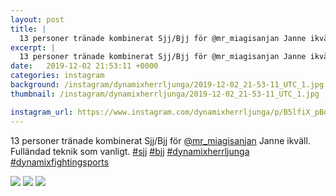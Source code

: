 ```yaml
---
layout: post
title: |
  13 personer tränade kombinerat Sjj/Bjj för @mr_miagisanjan Janne ikväll
excerpt: |
  13 personer tränade kombinerat Sjj/Bjj för @mr_miagisanjan Janne ikväll. Fulländad teknik som vanligt.    
date:   2019-12-02 21:53:11 +0000
categories: instagram
background: /instagram/dynamixherrljunga/2019-12-02_21-53-11_UTC_1.jpg
thumbnail: /instagram/dynamixherrljunga/2019-12-02_21-53-11_UTC_1.jpg

instagram_url: https://www.instagram.com/dynamixherrljunga/p/B5lfiX_pBqm
---
```

13 personer tränade kombinerat Sjj/Bjj för [@mr_miagisanjan](https://www.instagram.com/mr_miagisanjan/) Janne ikväll. Fulländad teknik som vanligt. [#sjj](https://www.instagram.com/explore/tags/sjj/) [#bjj](https://www.instagram.com/explore/tags/bjj/) [#dynamixherrljunga](https://www.instagram.com/explore/tags/dynamixherrljunga/) [#dynamixfightingsports](https://www.instagram.com/explore/tags/dynamixfightingsports/)



<img src='/www-dynamix-herrljunga/instagram/dynamixherrljunga/2019-12-02_21-53-11_UTC_1.jpg' class='img-fluid' />


<img src='/www-dynamix-herrljunga/instagram/dynamixherrljunga/2019-12-02_21-53-11_UTC_2.jpg' class='img-fluid' />


<img src='/www-dynamix-herrljunga/instagram/dynamixherrljunga/2019-12-02_21-53-11_UTC_3.jpg' class='img-fluid' />
